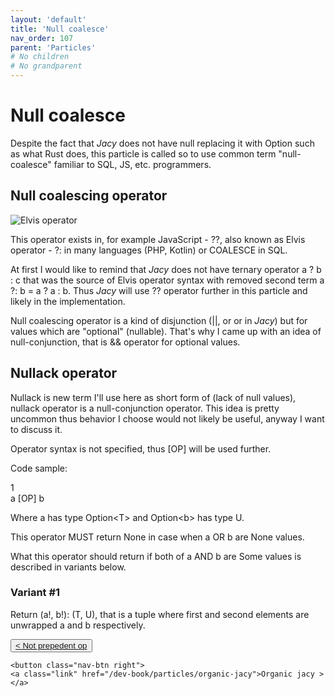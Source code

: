 ```yaml
---
layout: 'default'
title: 'Null coalesce'
nav_order: 107
parent: 'Particles'
# No children
# No grandparent
---
```


# Null coalesce

Despite the fact that _Jacy_ does not have null replacing it with <span class="inline-code highlight-jc hljs"><span class="hljs-type">Option</span></span> such as what Rust does, this particle is called so to use common term "null-coalesce" familiar to SQL, JS, etc. programmers.

## Null coalescing operator

![Elvis operator](https://i.stack.imgur.com/hQlrps.png)

This operator exists in, for example JavaScript - <span class="inline-code highlight-jc hljs">??</span>, also known as Elvis operator - <span class="inline-code highlight-jc hljs">?:</span> in many languages (PHP, Kotlin) or <span class="inline-code highlight-jc hljs">COALESCE</span> in SQL.

At first I would like to remind that _Jacy_ does not have ternary operator <span class="inline-code highlight-jc hljs">a ? b : c</span> that was the source of Elvis operator syntax with removed second term <span class="inline-code highlight-jc hljs">a ?: b = a ? a : b</span>. Thus _Jacy_ will use <span class="inline-code highlight-jc hljs">??</span> operator further in this particle and likely in the implementation.

Null coalescing operator is a kind of disjunction (<span class="inline-code highlight-jc hljs">||</span>, or <span class="inline-code highlight-jc hljs"><span class="hljs-operator">or</span></span> in _Jacy_) but for values which are "optional" (nullable).
That's why I came up with an idea of null-conjunction, that is <span class="inline-code highlight-jc hljs">&amp;&amp;</span> operator for optional values.

## Nullack operator

Nullack is new term I'll use here as short form of (lack of null values), nullack operator is a null-conjunction operator.
This idea is pretty uncommon thus behavior I choose would not likely be useful, anyway I want to discuss it.

Operator syntax is not specified, thus <span class="inline-code highlight-jc hljs">[OP]</span> will be used further.

Code sample:

<div class="code-fence highlight-jacy">
            <div class="copy"><i class="far fa-copy"></i></div>
            <div class="code line-numbers highlight-jc hljs">
                <div class="line-num" data-line-num="1">1</div><div class="line">a [OP] b</div>
            </div>
        </div>

Where <span class="inline-code highlight-jc hljs">a</span> has type <span class="inline-code highlight-jc hljs"><span class="hljs-type">Option</span>&lt;T&gt;</span> and <span class="inline-code highlight-jc hljs"><span class="hljs-type">Option</span>&lt;b&gt;</span> has type <span class="inline-code highlight-jc hljs">U</span>.

This operator MUST return <span class="inline-code highlight-jc hljs"><span class="hljs-literal">None</span></span> in case when <span class="inline-code highlight-jc hljs">a</span> OR <span class="inline-code highlight-jc hljs">b</span> are <span class="inline-code highlight-jc hljs"><span class="hljs-literal">None</span></span> values.

What this operator should return if both of <span class="inline-code highlight-jc hljs">a</span> AND <span class="inline-code highlight-jc hljs">b</span> are <span class="inline-code highlight-jc hljs"><span class="hljs-literal">Some</span></span> values is described in variants below.

### Variant #1

Return <span class="inline-code highlight-jc hljs">(a!, b!): (T, U)</span>, that is a tuple where first and second elements are unwrapped <span class="inline-code highlight-jc hljs">a</span> and <span class="inline-code highlight-jc hljs">b</span> respectively.
<div class="nav-btn-block">
    <button class="nav-btn left">
    <a class="link" href="/dev-book/particles/not-prepedent-op">< Not prepedent op</a>
</button>

    <button class="nav-btn right">
    <a class="link" href="/dev-book/particles/organic-jacy">Organic jacy ></a>
</button>

</div>
